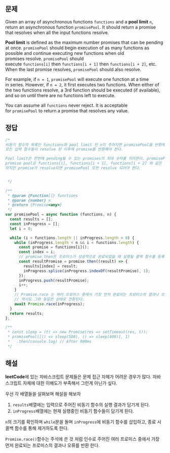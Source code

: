 ## 문제
Given an array of asynchronous functions `functions` and a **pool limit** `n`, return an asynchronous function `promisePool`. It should return a promise that resolves when all the input functions resolve.

**Pool limit** is defined as the maximum number promises that can be pending at once. `promisePool` should begin execution of as many functions as possible and continue executing new functions when old promises resolve. `promisePool` should execute `functions[i]` then `functions[i + 1]` then `functions[i + 2]`, etc. When the last promise resolves, `promisePool` should also resolve.

For example, if `n = 1`, `promisePool` will execute one function at a time in series. However, if `n = 2`, it first executes two functions. When either of the two functions resolve, a 3rd function should be executed (if available), and so on until there are no functions left to execute.

You can assume all `functions` never reject. It is acceptable for `promisePool` to return a promise that resolves any value.
## 정답
```js
/*
비동기 함수의 목록인 functions와 pool limit 인 n이 주어지면 promisePool을 반환해라.
모든 입력 함수들이 resolve 된 이후에 promise를 반환해야 한다.

Pool limit은 한번에 pending될 수 있는 promises의 최대 숫자를 의미한다. promisePool은 가능한 최대한 많은 함수를 실행시켜야 한다.
promise pool은 functions[i], functions[i + 1], functions[i + 2] 와 같은 순으로 실행되어야 한다.
마지만 promise가 resolve되면 promisePool 또한 resolve 되어야 한다.


 */

/**
 * @param {Function[]} functions
 * @param {number} n
 * @return {Promise<any>}
 */
var promisePool = async function (functions, n) {
  const results = [];
  const inProgress = [];
  let i = 0;

  while (i < functions.length || inProgress.length > 0) {
    while (inProgress.length < n && i < functions.length) {
      const promise = functions[i]();
      const index = i;
      // promise.then은 프로미스가 성공적으로 완료되었을 때 실행될 콜백 함수를 등록한다. 콜백은 비동기적으로 실행된다.
      const resultPromise = promise.then((result) => {
        results[index] = result;
        inProgress.splice(inProgress.indexOf(resultPromise), 1);
      });
      inProgress.push(resultPromise);
      i++;
    }
    // Promise.race 는 여러 프로미스 중에서 가장 먼저 완료되는 프로미스의 결과나 오류를 반환한다. 주어진 프로미스중 하나라도 완료(또는 거부)되면 Promise.race의 결과
    // 역시도 그와 동일한 상태로 전환된다.
    await Promise.race(inProgress);
  }
  return results;
};

/**
 * const sleep = (t) => new Promise(res => setTimeout(res, t));
 * promisePool([() => sleep(500), () => sleep(400)], 1)
 *   .then(console.log) // After 900ms
 */

```
## 해설
**leetCode**에 있는 자바스크립트 문제들은 문제 접근 자체가 어려운 경우가 많다. 자바스크립트 자체에 대한 이해도가 부족해서 그런게 아닌가 싶다. 

우선 각 배열들을 살펴보며 해설을 해보자
1. `results`배열에는 입력으로 주어진 비동기 함수의 실행 결과가 담기게 된다.
2. `inProgress`배열에는 현재 실행중인 비동기 함수들이 담기게 된다.

`n`의 크기를 확인하며 `while`문을 돌며 `inProgress`에 비동기 함수를 삽입하고, 종료 시 콜백 함수를 통해 제거하도록 한다.

`Promise.race()`함수는 주석에 쓴 것 처럼 인수로 주어진 여러 프로미스 중에서 가장 먼저 완료되는 프로미스의 결과나 오류를 반환 한다.